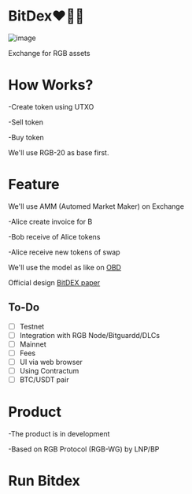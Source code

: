 # BitDex❤️💚💙

![image](https://user-images.githubusercontent.com/83122757/216992922-86d2c936-41b3-4c72-b1c7-202582f4287b.png)

Exchange for RGB assets

# How Works?

-Create token using UTXO

-Sell token

-Buy token

We'll use RGB-20 as base first.

# Feature

We'll use AMM (Automed Market Maker) on Exchange

-Alice create invoice for B

-Bob receive of Alice tokens 

-Alice receive new tokens of swap

We'll use the model as like on [OBD](https://github.com/omnilaboratory/OmniBOLT-spec/blob/master/OmniBOLT-06-Automatic-Market-Maker-and-DEX.md)

Official design [BitDEX paper](https://arealayer.gitbook.io/bitdex/)

## To-Do
- [ ] Testnet
- [ ] Integration with RGB Node/Bitguardd/DLCs
- [ ] Mainnet
- [ ] Fees
- [ ] UI via web browser
- [ ] Using Contractum
- [ ] BTC/USDT pair

# Product

-The product is in development

-Based on RGB Protocol (RGB-WG) by LNP/BP

# Run Bitdex
